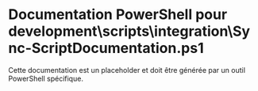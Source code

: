 # Documentation PowerShell pour development\scripts\integration\Sync-ScriptDocumentation.ps1

Cette documentation est un placeholder et doit être générée par un outil PowerShell spécifique.
